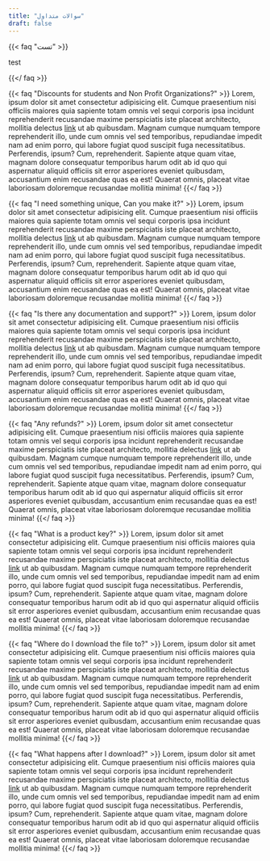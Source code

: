```yaml
---
title: "سوالات متداول"
draft: false
---
```


{{< faq "تست" >}}

test


{{</ faq >}}

{{< faq "Discounts for students and Non Profit Organizations?" >}}
Lorem, ipsum dolor sit amet consectetur adipisicing elit. Cumque praesentium nisi officiis maiores quia sapiente totam omnis vel sequi corporis ipsa incidunt reprehenderit recusandae maxime perspiciatis iste placeat architecto, mollitia delectus [link](https://examplesite.com) ut ab quibusdam. Magnam cumque numquam tempore reprehenderit illo, unde cum omnis vel sed temporibus, repudiandae impedit nam ad enim porro, qui labore fugiat quod suscipit fuga necessitatibus. Perferendis, ipsum? Cum, reprehenderit. Sapiente atque quam vitae, magnam dolore consequatur temporibus harum odit ab id quo qui aspernatur aliquid officiis sit error asperiores eveniet quibusdam, accusantium enim recusandae quas ea est! Quaerat omnis, placeat vitae laboriosam doloremque recusandae mollitia minima!
{{</ faq >}}

{{< faq "I need something unique, Can you make it?" >}}
Lorem, ipsum dolor sit amet consectetur adipisicing elit. Cumque praesentium nisi officiis maiores quia sapiente totam omnis vel sequi corporis ipsa incidunt reprehenderit recusandae maxime perspiciatis iste placeat architecto, mollitia delectus [link](https://examplesite.com) ut ab quibusdam. Magnam cumque numquam tempore reprehenderit illo, unde cum omnis vel sed temporibus, repudiandae impedit nam ad enim porro, qui labore fugiat quod suscipit fuga necessitatibus. Perferendis, ipsum? Cum, reprehenderit. Sapiente atque quam vitae, magnam dolore consequatur temporibus harum odit ab id quo qui aspernatur aliquid officiis sit error asperiores eveniet quibusdam, accusantium enim recusandae quas ea est! Quaerat omnis, placeat vitae laboriosam doloremque recusandae mollitia minima!
{{</ faq >}}

{{< faq "Is there any documentation and support?" >}}
Lorem, ipsum dolor sit amet consectetur adipisicing elit. Cumque praesentium nisi officiis maiores quia sapiente totam omnis vel sequi corporis ipsa incidunt reprehenderit recusandae maxime perspiciatis iste placeat architecto, mollitia delectus [link](https://examplesite.com) ut ab quibusdam. Magnam cumque numquam tempore reprehenderit illo, unde cum omnis vel sed temporibus, repudiandae impedit nam ad enim porro, qui labore fugiat quod suscipit fuga necessitatibus. Perferendis, ipsum? Cum, reprehenderit. Sapiente atque quam vitae, magnam dolore consequatur temporibus harum odit ab id quo qui aspernatur aliquid officiis sit error asperiores eveniet quibusdam, accusantium enim recusandae quas ea est! Quaerat omnis, placeat vitae laboriosam doloremque recusandae mollitia minima!
{{</ faq >}}

{{< faq "Any refunds?" >}}
Lorem, ipsum dolor sit amet consectetur adipisicing elit. Cumque praesentium nisi officiis maiores quia sapiente totam omnis vel sequi corporis ipsa incidunt reprehenderit recusandae maxime perspiciatis iste placeat architecto, mollitia delectus [link](https://examplesite.com) ut ab quibusdam. Magnam cumque numquam tempore reprehenderit illo, unde cum omnis vel sed temporibus, repudiandae impedit nam ad enim porro, qui labore fugiat quod suscipit fuga necessitatibus. Perferendis, ipsum? Cum, reprehenderit. Sapiente atque quam vitae, magnam dolore consequatur temporibus harum odit ab id quo qui aspernatur aliquid officiis sit error asperiores eveniet quibusdam, accusantium enim recusandae quas ea est! Quaerat omnis, placeat vitae laboriosam doloremque recusandae mollitia minima!
{{</ faq >}}

{{< faq "What is a product key?" >}}
Lorem, ipsum dolor sit amet consectetur adipisicing elit. Cumque praesentium nisi officiis maiores quia sapiente totam omnis vel sequi corporis ipsa incidunt reprehenderit recusandae maxime perspiciatis iste placeat architecto, mollitia delectus [link](https://examplesite.com) ut ab quibusdam. Magnam cumque numquam tempore reprehenderit illo, unde cum omnis vel sed temporibus, repudiandae impedit nam ad enim porro, qui labore fugiat quod suscipit fuga necessitatibus. Perferendis, ipsum? Cum, reprehenderit. Sapiente atque quam vitae, magnam dolore consequatur temporibus harum odit ab id quo qui aspernatur aliquid officiis sit error asperiores eveniet quibusdam, accusantium enim recusandae quas ea est! Quaerat omnis, placeat vitae laboriosam doloremque recusandae mollitia minima!
{{</ faq >}}

{{< faq "Where do I download the file to?" >}}
Lorem, ipsum dolor sit amet consectetur adipisicing elit. Cumque praesentium nisi officiis maiores quia sapiente totam omnis vel sequi corporis ipsa incidunt reprehenderit recusandae maxime perspiciatis iste placeat architecto, mollitia delectus [link](https://examplesite.com) ut ab quibusdam. Magnam cumque numquam tempore reprehenderit illo, unde cum omnis vel sed temporibus, repudiandae impedit nam ad enim porro, qui labore fugiat quod suscipit fuga necessitatibus. Perferendis, ipsum? Cum, reprehenderit. Sapiente atque quam vitae, magnam dolore consequatur temporibus harum odit ab id quo qui aspernatur aliquid officiis sit error asperiores eveniet quibusdam, accusantium enim recusandae quas ea est! Quaerat omnis, placeat vitae laboriosam doloremque recusandae mollitia minima!
{{</ faq >}}

{{< faq "What happens after I download?" >}}
Lorem, ipsum dolor sit amet consectetur adipisicing elit. Cumque praesentium nisi officiis maiores quia sapiente totam omnis vel sequi corporis ipsa incidunt reprehenderit recusandae maxime perspiciatis iste placeat architecto, mollitia delectus [link](https://examplesite.com) ut ab quibusdam. Magnam cumque numquam tempore reprehenderit illo, unde cum omnis vel sed temporibus, repudiandae impedit nam ad enim porro, qui labore fugiat quod suscipit fuga necessitatibus. Perferendis, ipsum? Cum, reprehenderit. Sapiente atque quam vitae, magnam dolore consequatur temporibus harum odit ab id quo qui aspernatur aliquid officiis sit error asperiores eveniet quibusdam, accusantium enim recusandae quas ea est! Quaerat omnis, placeat vitae laboriosam doloremque recusandae mollitia minima!
{{</ faq >}}